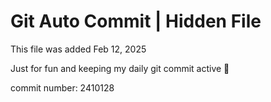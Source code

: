 # Git Auto Commit | Hidden File

This file was added Feb 12, 2025

Just for fun and keeping my daily git commit active 🤪

commit number: 2410128
